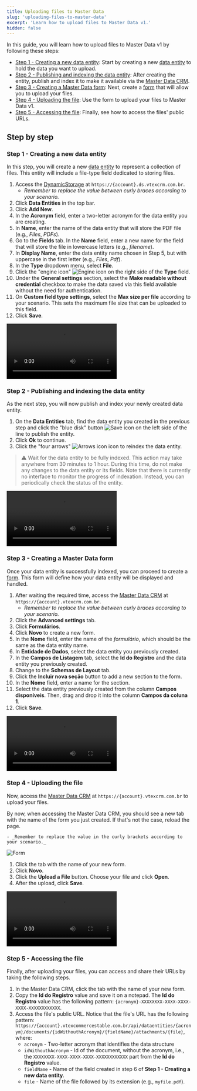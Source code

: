 ```yaml
---
title: Uploading files to Master Data
slug: 'uploading-files-to-master-data'
excerpt: 'Learn how to upload files to Master Data v1.'
hidden: false
---
```


In this guide, you will learn how to upload files to Master Data v1 by following these steps:

- [Step 1 - Creating a new data entity](#step-1---creating-a-new-data-entity): Start by creating a new [data entity](https://help.vtex.com/en/tutorial/creating-data-entity--tutorials_1265) to hold the data you want to upload.
- [Step 2 - Publishing and indexing the data entity](#step-2---publishing-and-indexing-the-data-entity): After creating the entity, publish and index it to make it available via the [Master Data CRM](https://help.vtex.com/en/tutorial/how-can-i-create-a-field-in-master-data--frequentlyAskedQuestions_1829#crm).
- [Step 3 - Creating a Master Data form](#step-3---creating-a-master-data-form): Next, create a [form](https://help.vtex.com/en/tutorial/creating-form-in-master-data--tutorials_1047) that will allow you to upload your files.
- [Step 4 - Uploading the file](#step-4---uploading-the-file): Use the form to upload your files to Master Data v1.
- [Step 5 - Accessing the file](#step-5---accessing-the-file): Finally, see how to access the files' public URLs.

## Step by step

### Step 1 - Creating a new data entity

In this step, you will create a new [data entity](https://help.vtex.com/en/tutorial/creating-data-entity--tutorials_1265) to represent a collection of files. This entity will include a file-type field dedicated to storing files.

1. Access the [DynamicStorage](https://help.vtex.com/en/tutorial/how-can-i-create-a-field-in-master-data--frequentlyAskedQuestions_1829#dynamic-storage) at `https://{account}.ds.vtexcrm.com.br`.
   - _Remember to replace the value between curly braces according to your scenario._
2. Click **Data Entities** in the top bar.
3. Click **Add New**.
4. In the **Acronym** field, enter a two-letter acronym for the data entity you are creating.
5. In **Name**, enter the name of the data entity that will store the PDF file (e.g., _Files_, _PDFs_).
6. Go to the **Fields** tab. In the **Name** field, enter a new name for the field that will store the file in lowercase letters (e.g., _filename_).
7. In **Display Name**, enter the data entity name chosen in Step 5, but with uppercase in the first letter (e.g., _Files_, _Pdf_).
8. In the **Type** dropdown menu, select **File**.
9. Click the "engine icon" ![Engine icon](https://raw.githubusercontent.com/vtexdocs/dev-portal-content/main/docs/guides/Master-Data/v1-guides/engine-icon.png) on the right side of the **Type** field.
10. Under the **General settings** section, select the **Make readable without credential** checkbox to make the data saved via this field available without the need for authentication.
11. On **Custom field type settings**, select the **Max size per file** according to your scenario. This sets the maximum file size that can be uploaded to this field.
12. Click **Save**.

<video src="https://raw.githubusercontent.com/vtexdocs/dev-portal-content/main/docs/guides/Master-Data/v1-guides/creating-a-new-data-entity.mp4" controls autoplay></video>

### Step 2 - Publishing and indexing the data entity

As the next step, you will now publish and index your newly created data entity.

1. On the **Data Entities** tab, find the data entity you created in the previous step and click the "blue disk" button ![Save icon](https://raw.githubusercontent.com/vtexdocs/dev-portal-content/main/docs/guides/Master-Data/v1-guides/save-icon.png) on the left side of the line to publish the entity.
2. Click **Ok** to continue.
3. Click the "four arrows" ![Arrows icon](https://raw.githubusercontent.com/vtexdocs/dev-portal-content/main/docs/guides/Master-Data/v1-guides/arrows-icon.png) icon to reindex the data entity.

> ⚠️ Wait for the data entity to be fully indexed. This action may take anywhere from 30 minutes to 1 hour. During this time, do not make any changes to the data entity or its fields. Note that there is currently no interface to monitor the progress of indexation. Instead, you can periodically check the status of the entity.

<video src="https://raw.githubusercontent.com/vtexdocs/dev-portal-content/main/docs/guides/Master-Data/v1-guides/publishing-and-indexing.mp4" controls autoplay></video>

### Step 3 - Creating a Master Data form

Once your data entity is successfully indexed, you can proceed to create a [form](https://help.vtex.com/en/tutorial/creating-form-in-master-data--tutorials_1047). This form will define how your data entity will be displayed and handled.

1. After waiting the required time, access the [Master Data CRM](https://help.vtex.com/en/tutorial/how-can-i-create-a-field-in-master-data--frequentlyAskedQuestions_1829#crm) at `https://{account}.vtexcrm.com.br`.
    - _Remember to replace the value between curly braces according to your scenario._
2. Click the **Advanced settings** tab.
3. Click **Formulários**.
4. Click **Novo** to create a new form.
5. In the **Nome** field, enter the name of the _formulário_, which should be the same as the data entity name.
6. In **Entidade de Dados**, select the data entity you previously created.
7. In the **Campos de Listagem** tab, select the **Id do Registro** and the data entity you previously created.
8. Change to the **Schemas de Layout** tab.
9. Click the **Incluir nova seção** button to add a new section to the form.
10. In the **Nome** field, enter a name for the section.
11. Select the data entity previously created from the column **Campos disponíveis**. Then, drag and drop it into the column **Campos da coluna 1**.
12. Click **Save**.

<video src="https://raw.githubusercontent.com/vtexdocs/dev-portal-content/main/docs/guides/Master-Data/v1-guides/creating-a-master-data-form.mp4" controls autoplay></video>

### Step 4 - Uploading the file

Now, access the [Master Data CRM](https://help.vtex.com/en/tutorial/how-can-i-create-a-field-in-master-data--frequentlyAskedQuestions_1829#crm) at `https://{account}.vtexcrm.com.br` to upload your files.

By now, when accessing the Master Data CRM, you should see a new tab with the name of the form you just created. If that's not the case, reload the page.

    - _Remember to replace the value in the curly brackets according to your scenario._

![Form](https://raw.githubusercontent.com/vtexdocs/dev-portal-content/main/docs/guides/Master-Data/v1-guides/form.png)

1. Click the tab with the name of your new form.
2. Click **Novo**.
3. Click the **Upload a File** button. Choose your file and click **Open**.
4. After the upload, click **Save**.

<video src="https://raw.githubusercontent.com/vtexdocs/dev-portal-content/main/docs/guides/Master-Data/v1-guides/uploading-a-file.mp4" controls autoplay></video>

### Step 5 - Accessing the file

Finally, after uploading your files, you can access and share their URLs by taking the following steps.

1. In the Master Data CRM, click the tab with the name of your new form.
2. Copy the **Id do Registro** value and save it on a notepad. The **Id do Registro** value has the following pattern: `{acronym}-XXXXXXXX-XXXX-XXXX-XXXX-XXXXXXXXXXXX`.
3. Access the file's public URL. Notice that the file's URL has the following pattern: `https://{account}.vtexcommercestable.com.br/api/dataentities/{acronym}/documents/{idWithouthAcronym}/{fieldName}/attachments/{file}`, where:
    - `acronym` - Two-letter acronym that identifies the data structure
    - `idWithouthAcronym` - Id of the document, without the acronym, i.e., the `XXXXXXXX-XXXX-XXXX-XXXX-XXXXXXXXXXXX` part from the **Id do Registro** value.
    - `fieldName` - Name of the field created in step 6 of **Step 1 - Creating a new data entity**.
    - `file` - Name of the file followed by its extension (e.g., `myfile.pdf`).

